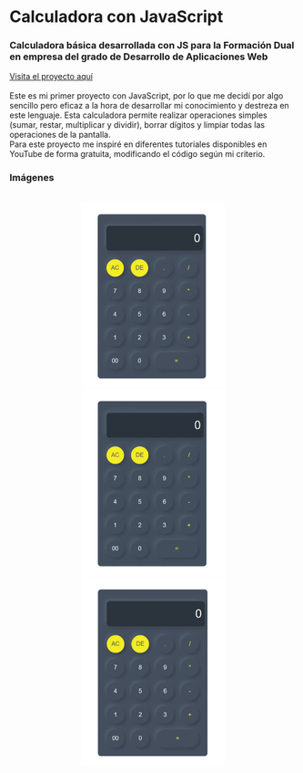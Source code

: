 # Calculadora con JavaScript
### Calculadora básica desarrollada con JS para la Formación Dual en empresa del grado de Desarrollo de Aplicaciones Web
[Visita el proyecto aquí](https://codepen.io/jrodriguezc160/pen/JjeLrqV)
<br><br>
Este es mi primer proyecto con JavaScript, por lo que me decidí por algo sencillo pero eficaz a la hora de desarrollar mi conocimiento y destreza en este lenguaje.
Esta calculadora permite realizar operaciones simples (sumar, restar, multiplicar y dividir), borrar dígitos y limpiar todas las operaciones de la pantalla.
<br>
Para este proyecto me inspiré en diferentes tutoriales disponibles en YouTube de forma gratuita, modificando el código según mi criterio.

### Imágenes
<p align="center">
  <br>
  <img src="./demo/calculadora1.gif" width=50%>
  <br>
  <img src="./demo/calculadora2.gif" width=50%>
  <br>
  <img src="./demo/calculadora3.gif" width=50%>
  <br>
</p>
